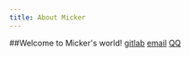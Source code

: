 ```yaml
---
title: About Micker
---
```

##Welcome to Micker's world!
[gitlab](https://gitlab.com/was0107) [email](goodluck.was@gmail.com) [QQ](463092377)
